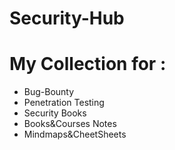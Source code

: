 # Security-Hub
# My Collection for : 
* Bug-Bounty
* Penetration Testing
* Security Books 
* Books&Courses Notes 
* Mindmaps&CheetSheets
